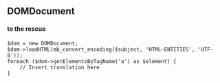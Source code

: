 ##  DOMDocument

#### to the rescue

```
$dom = new DOMDocument;
$dom->loadHTML(mb_convert_encoding($subject, 'HTML-ENTITIES', 'UTF-8'));
foreach ($dom->getElementsByTagName('a') as $element) {
	// Insert translation here
}
```
